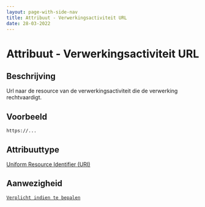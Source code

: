 ```yaml
---
layout: page-with-side-nav
title: Attribuut - Verwerkingsactiviteit URL 
date: 28-03-2022
---
```


# Attribuut - Verwerkingsactiviteit URL 

## Beschrijving
Url naar de resource van de verwerkingsactiviteit die de verwerking rechtvaardigt.

## Voorbeeld
`https://...`

## Attribuuttype
[Uniform Resource Identifier (URI)](../attribuuttypen/URI.md)

## Aanwezigheid
[`Verplicht indien te bepalen`](../../gegevenswoordenboek/readme.md#bijzondere-meta-attributen)
